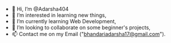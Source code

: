 - 👋 Hi, I’m @Adarsha404
- 👀 I’m interested in learning new things,
- 🌱 I’m currently learning Web Development,
- 💞️ I’m looking to collaborate on some beginner's projects,
- 📫 Contact me on my Email ("bhandariadarsha17@gmail.com").

<!---
Adarsha404/Adarsha404 is a ✨ special ✨ repository because its `README.md` (this file) appears on your GitHub profile.
You can click the Preview link to take a look at your changes.
--->
